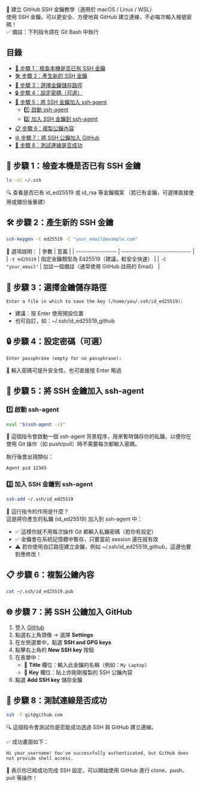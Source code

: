 🔐 建立 GitHub SSH 金鑰教學（適用於 macOS / Linux / WSL）<br>
使用 SSH 金鑰，可以更安全、方便地與 GitHub 建立連線，不必每次輸入帳號密碼！<br>
✅ 備註：下列指令請在 Git Bash 中執行

## 目錄
- [📌 步驟 1：檢查本機是否已有 SSH 金鑰](#-步驟-1檢查本機是否已有-ssh-金鑰)
- [🛠️ 步驟 2：產生新的 SSH 金鑰](#️-步驟-2產生新的-ssh-金鑰)
- [📂 步驟 3：選擇金鑰儲存路徑](#-步驟-3選擇金鑰儲存路徑)
- [🔒 步驟 4：設定密碼（可選）](#-步驟-4設定密碼可選)
- [🚀 步驟 5：將 SSH 金鑰加入 ssh-agent](#-步驟-5將-ssh-金鑰加入-ssh-agent)
  - [1️⃣ 啟動 ssh-agent](#1️⃣-啟動-ssh-agent)
  - [2️⃣ 加入 SSH 金鑰到 ssh-agent](#2️⃣-加入-ssh-金鑰到-ssh-agent)
- [📋 步驟 6：複製公鑰內容](#-步驟-6複製公鑰內容)
- [🌐 步驟 7：將 SSH 公鑰加入 GitHub](#-步驟-7將-ssh-公鑰加入-github)
- [🧪 步驟 8：測試連線是否成功](#-步驟-8測試連線是否成功)


## 📌 步驟 1：檢查本機是否已有 SSH 金鑰

```bash
ls -al ~/.ssh
```
🔍 查看是否已有 id_ed25519 或 id_rsa 等金鑰檔案
（若已有金鑰，可選擇直接使用或備份後重建）

## 🛠️ 步驟 2：產生新的 SSH 金鑰

```bash
ssh-keygen -t ed25519 -C "your_email@example.com"
```
📖 選項說明：
| 參數                | 意義                            |
| ----------------- | ----------------------------- |
| `-t ed25519`      | 指定金鑰類型為 Ed25519（建議，較安全快速）     |
| `-C "your_email"` | 加註一個備註（通常使用 GitHub 註冊的 Email） |

## 📂 步驟 3：選擇金鑰儲存路徑
```text
Enter a file in which to save the key (/home/you/.ssh/id_ed25519):
```
- 建議：按 Enter 使用預設位置
- 也可自訂，如：~/.ssh/id_ed25519_github

## 🔒 步驟 4：設定密碼（可選）
``` text
Enter passphrase (empty for no passphrase):
```
🔐 輸入密碼可提升安全性，也可直接按 Enter 略過

## 🚀 步驟 5：將 SSH 金鑰加入 ssh-agent

### 1️⃣ 啟動 ssh-agent

```bash
eval "$(ssh-agent -s)"
```
🔧 這個指令會啟動一個 ssh-agent 背景程序，用來暫時儲存你的私鑰，以便你在使用 Git 操作（如 push/pull）時不需要每次都輸入密碼。

執行後會出現類似：
```nginx
Agent pid 12345
```
### 2️⃣ 加入 SSH 金鑰到 ssh-agent
```bash
ssh-add ~/.ssh/id_ed25519
```
🔐 這行指令的作用是什麼？
<br>
這是將你產生的私鑰 (id_ed25519) 加入到 ssh-agent 中：
- ✅ 這樣你就不用每次操作 Git 都輸入私鑰密碼（若你有設定）
- ✅ 金鑰會在系統記憶體中暫存，只要當前 session 還在就有效
- ⚠️ 若你使用自訂路徑建立金鑰，例如 ~/.ssh/id_ed25519_github，這邊也要對應修改！

## 📋 步驟 6：複製公鑰內容
```bash
cat ~/.ssh/id_ed25519.pub
```

## 🌐 步驟 7：將 SSH 公鑰加入 GitHub

1. 登入 [GitHub](https://github.com)
2. 點選右上角頭像 → 選擇 **Settings**
3. 在左側選單中，點選 **SSH and GPG keys**
4. 點擊右上角的 **New SSH key** 按鈕
5. 在表單中：
   - 📝 **Title** 欄位：輸入此金鑰的名稱（例如：`My Laptop`）
   - 🔑 **Key** 欄位：貼上你剛剛複製的 SSH 公鑰內容
6. 點選 **Add SSH key** 儲存金鑰

## 🧪 步驟 8：測試連線是否成功

```bash
ssh -T git@github.com
```
🔍 這個指令會測試你是否能成功透過 SSH 與 GitHub 建立連線。

✅ 成功畫面如下：
```vbnet
Hi your_username! You've successfully authenticated, but GitHub does not provide shell access.
```
🎉 表示你已經成功完成 SSH 設定，可以開始使用 GitHub 進行 clone、push、pull 等操作！
